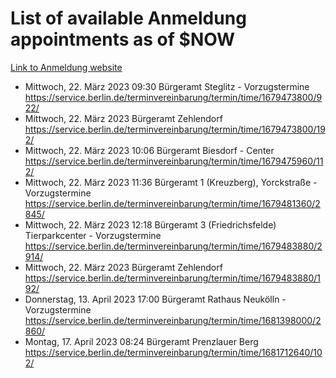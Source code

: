 # List of available Anmeldung appointments as of $NOW
[Link to Anmeldung website](https://service.berlin.de/terminvereinbarung/termin/tag.php?termin=1&anliegen[]=120686&dienstleisterlist=122210,122217,327316,122219,327312,122227,327314,122231,327346,122243,327348,122254,122252,329742,122260,329745,122262,329748,122271,327278,122273,327274,122277,327276,330436,122280,327294,122282,327290,122284,327292,122291,327270,122285,327266,122286,327264,122296,327268,150230,329760,122297,327286,122294,327284,122312,329763,122314,329775,122304,327330,122311,327334,122309,327332,317869,122281,327352,122279,329772,122283,122276,327324,122274,327326,122267,329766,122246,327318,122251,327320,122257,327322,122208,327298,122226,327300&herkunft=http%3A%2F%2Fservice.berlin.de%2Fdienstleistung%2F120686%2F)
- Mittwoch, 22. März 2023 09:30 Bürgeramt Steglitz - Vorzugstermine https://service.berlin.de/terminvereinbarung/termin/time/1679473800/922/
- Mittwoch, 22. März 2023  Bürgeramt Zehlendorf https://service.berlin.de/terminvereinbarung/termin/time/1679473800/192/
- Mittwoch, 22. März 2023 10:06 Bürgeramt Biesdorf - Center https://service.berlin.de/terminvereinbarung/termin/time/1679475960/112/
- Mittwoch, 22. März 2023 11:36 Bürgeramt 1 (Kreuzberg), Yorckstraße - Vorzugstermine https://service.berlin.de/terminvereinbarung/termin/time/1679481360/2845/
- Mittwoch, 22. März 2023 12:18 Bürgeramt 3 (Friedrichsfelde) Tierparkcenter - Vorzugstermine https://service.berlin.de/terminvereinbarung/termin/time/1679483880/2914/
- Mittwoch, 22. März 2023  Bürgeramt Zehlendorf https://service.berlin.de/terminvereinbarung/termin/time/1679483880/192/
- Donnerstag, 13. April 2023 17:00 Bürgeramt Rathaus Neukölln - Vorzugstermine https://service.berlin.de/terminvereinbarung/termin/time/1681398000/2860/
- Montag, 17. April 2023 08:24 Bürgeramt Prenzlauer Berg https://service.berlin.de/terminvereinbarung/termin/time/1681712640/102/
